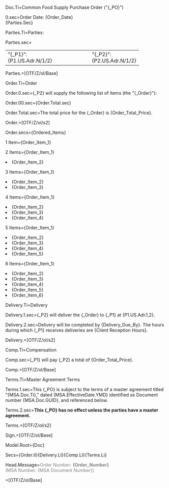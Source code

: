 Doc.Ti=Common Food Supply Purchase Order ("{_PO}")

0.sec=Order Date:  <span class="dealpoint">{Order_Date}</span><br> {Parties.Sec}

Parties.Ti=Parties:

Parties.sec=<table><tr><td>"{_P1}":<br>{P1.US.Adr.N/1/2}<td/><td>          </td><td>"{_P2}":<br>{P2.US.Adr.N/1/2}</td></tr></table>

Parties.=[OTF/Z/ol/Base]

Order.Ti=Order

Order.0.sec={_P2} will supply the following list of items (the "{_Order}"):

Order.00.sec={Order.Total.sec}

Order.Total.sec=The total price for the {_Order} is {Order_Total_Price}.

Order.=[OTF/Z/ol/s2]

Order.secs={Ordered_Items}

1 Item={Order_Item_1}

2 Items={Order_Item_1}<li>{Order_Item_2}

3 Items={Order_Item_1}<li>{Order_Item_2}<li>{Order_Item_3}

4 Items={Order_Item_1}<li>{Order_Item_2}<li>{Order_Item_3}<li>{Order_Item_4}

5 Items={Order_Item_1}<li>{Order_Item_2}<li>{Order_Item_3}<li>{Order_Item_4}<li>{Order_Item_5}

6 Items={Order_Item_1}<li>{Order_Item_2}<li>{Order_Item_3}<li>{Order_Item_4}<li>{Order_Item_5}<li>{Order_Item_6}

Delivery.Ti=Delivery

Delivery.1.sec={_P2} will deliver the {_Order} to {_P1} at {P1.US.Adr.1,2}.

Delivery.2.sec=Delivery will be completed by {Delivery_Due_By}.  The hours during which {_P1} receives deliveries are {Client Reception Hours}.
 
Delivery.=[OTF/Z/ol/s2]

Comp.Ti=Compensation

Comp.sec={_P1} will pay {_P2} a total of {Order_Total_Price}.

Comp.=[OTF/Z/ol/Base]

Terms.Ti=Master Agreement Terms

Terms.1.sec=This {_PO} is subject to the terms of a master agreement titled "{MSA.Doc.Ti}," dated {MSA.EffectiveDate.YMD} identified as Document number {MSA.Doc.GUID}, and referenced below.

Terms.2.sec=<b>This {_PO} has no effect unless the parties have a master agreement.</b>

Terms.=[OTF/Z/ol/s2]

Sign.=[OTF/Z/ol/Base]

Model.Root={Doc}

Secs={Order.lI}{Delivery.LI}{Comp.LI}{Terms.Li}

Head.Message=<font color="grey">Order Number: <b>{Order_Number}</b><br>(MSA Number: {MSA Document Number})</font>

=[OTF/Z/ol/Base]
